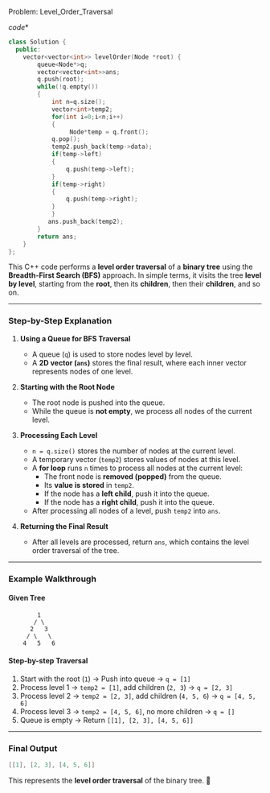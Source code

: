 Problem: Level_Order_Traversal

*code**
```c++
class Solution {
  public:
    vector<vector<int>> levelOrder(Node *root) {
        queue<Node*>q;
        vector<vector<int>>ans;
        q.push(root);
        while(!q.empty())
        {
            int n=q.size();
            vector<int>temp2;
            for(int i=0;i<n;i++)
            {
                 Node*temp = q.front();
            q.pop();
            temp2.push_back(temp->data);
            if(temp->left)
            {
                q.push(temp->left);
            }
            if(temp->right)
            {
                q.push(temp->right);
            }
            }
           ans.push_back(temp2);
        }
        return ans;
    }
};

```
This C++ code performs a **level order traversal** of a **binary tree** using the **Breadth-First Search (BFS)** approach. In simple terms, it visits the tree **level by level**, starting from the **root**, then its **children**, then their **children**, and so on.  

---

### **Step-by-Step Explanation**
1. **Using a Queue for BFS Traversal**  
   - A queue (`q`) is used to store nodes level by level.  
   - A **2D vector (`ans`)** stores the final result, where each inner vector represents nodes of one level.  

2. **Starting with the Root Node**  
   - The root node is pushed into the queue.  
   - While the queue is **not empty**, we process all nodes of the current level.  

3. **Processing Each Level**  
   - `n = q.size()` stores the number of nodes at the current level.  
   - A temporary vector (`temp2`) stores values of nodes at this level.  
   - A **for loop** runs `n` times to process all nodes at the current level:  
     - The front node is **removed (popped)** from the queue.  
     - Its **value is stored** in `temp2`.  
     - If the node has a **left child**, push it into the queue.  
     - If the node has a **right child**, push it into the queue.  
   - After processing all nodes of a level, push `temp2` into `ans`.  

4. **Returning the Final Result**  
   - After all levels are processed, return `ans`, which contains the level order traversal of the tree.  

---

### **Example Walkthrough**
#### **Given Tree**
```
        1
       / \
      2   3
     / \   \
    4   5   6
```
#### **Step-by-step Traversal**
1. Start with the root (`1`) → Push into queue → `q = [1]`
2. Process level 1 → `temp2 = [1]`, add children (`2, 3`) → `q = [2, 3]`
3. Process level 2 → `temp2 = [2, 3]`, add children (`4, 5, 6`) → `q = [4, 5, 6]`
4. Process level 3 → `temp2 = [4, 5, 6]`, no more children → `q = []`
5. Queue is empty → Return `[[1], [2, 3], [4, 5, 6]]`

---

### **Final Output**
```cpp
[[1], [2, 3], [4, 5, 6]]
```
This represents the **level order traversal** of the binary tree. 🚀
